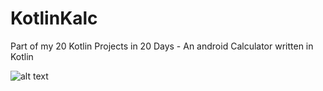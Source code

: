 # KotlinKalc
Part of my 20 Kotlin Projects in 20 Days - An android Calculator written in Kotlin

![alt text](https://raw.githubusercontent.com/demetriosbairaktaris/kotlinkalc/screenshot.png)
